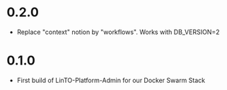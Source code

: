 # 0.2.0
- Replace "context" notion by "workflows". Works with DB_VERSION=2

# 0.1.0
- First build of LinTO-Platform-Admin for our Docker Swarm Stack


